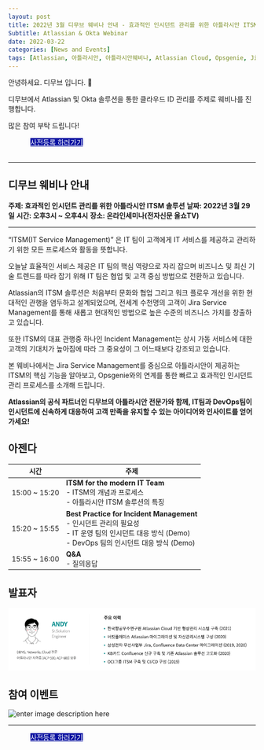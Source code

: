 ```yaml
---
layout: post
title: 2022년 3월 디무브 웨비나 안내 - 효과적인 인시던트 관리를 위한 아틀라시안 ITSM 솔루션
Subtitle: Atlassian & Okta Webinar
date: 2022-03-22
categories: [News and Events]
tags: [Atlassian, 아틀라시안, 아틀라시안웨비나, Atlassian Cloud, Opsgenie, Jiraservicemanagement, Jira, 옵스지니, 인시던트관리, ITSM, ITservicemanagement, Incidentmanagement, ITIL, DevOps, AllshowTV, 전자신문]
---
```


안녕하세요. 디무브 입니다. 🎈 

디무브에서 Atlassian 및 Okta 솔루션을 통한 클라우드 ID 관리를 주제로 웨비나를 진행합니다. 

많은 참여 부탁 드립니다! 

<div class="btn_main_more mt40 mb_t_c" style="margin-left: 45px;">
      <a href="https://www.allshowtv.com/detail.html?idx=969" style="background-color: #0711A1; color:white;">사전등록 하러가기</a>
		    </div>

<br>       

---
## 디무브 웨비나 안내


**주제: 효과적인 인시던트 관리를 위한 아틀라시안 ITSM 솔루션**
**날짜: 2022년 3월 29일**
**시간: 오후3시 ~ 오후4시** 
**장소: 온라인세미나(전자신문 올쇼TV)**

---

“ITSM(IT Service Management)” 은 IT 팀이 고객에게 IT 서비스를 제공하고 관리하기 위한 모든 프로세스와 활동을 뜻합니다.  
  
오늘날 효율적인 서비스 제공은 IT 팀의 핵심 역량으로 자리 잡으며 비즈니스 및 최신 기술 트렌드를 따라 잡기 위해 IT 팀은 협업 및 고객 중심 방법으로 전환하고 있습니다.  
  
Atlassian의 ITSM 솔루션은 처음부터 문화와 협업 그리고 워크 플로우 개선을 위한 현대적인 관행을 염두하고 설계되었으며, 전세계 수천명의 고객이 Jira Service Management를 통해 새롭고 현대적인 방법으로 높은 수준의 비즈니스 가치를 창출하고 있습니다.  
  
또한 ITSM의 대표 관행중 하나인 Incident Management는 상시 가동 서비스에 대한 고객의 기대치가 높아짐에 따라 그 중요성이 그 어느때보다 강조되고 있습니다.  
  
본 웨비나에서는 Jira Service Management를 중심으로 아틀라시안이 제공하는 ITSM의 핵심 기능을 알아보고, Opsgenie와의 연계를 통한 빠르고 효과적인 인시던트 관리 프로세스를 소개해 드립니다.  
  
**Atlassian의 공식 파트너인 디무브의 아틀라시안 전문가와 함께, IT팀과 DevOps팀이 인시던트에 신속하게 대응하여 고객 만족을 유지할 수 있는 아이디어와 인사이트를 얻어가세요!**


## 아젠다
| 시간 | 주제 |
|--|--|
| 15:00 ~ 15:20 | **ITSM for the modern IT Team** <br> - ITSM의 개념과 프로세스 <br> - 아틀라시안 ITSM 솔루션의 특징 |
 | 15:20 ~ 15:55 | **Best Practice for Incident Management** <br> - 인시던트 관리의 필요성 <br> - IT 운영 팀의 인시던트 대응 방식 (Demo) <br>- DevOps 팀의 인시던트 대응 방식 (Demo)   |
 | 15:55 ~ 16:00 | **Q&A** <br> - 질의응답|
 
 
## 발표자  
![Speaker](/assets/images/blog/Speaker.png)

## 참여 이벤트
![enter image description here](https://img.etnews.com/allshowtv/tmp_upload/2022/03/11/main_11131347291182.png)

---

<div class="btn_main_more mt40 mb_t_c" style="margin-left: 45px;">
      <a href="https://www.allshowtv.com/detail.html?idx=969" style="background-color: #0711A1; color:white;">사전등록 하러가기</a>
		    </div>

<br> 

